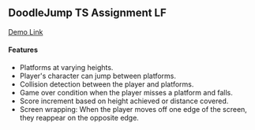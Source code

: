 ## DoodleJump TS Assignment LF

[Demo Link](https://doodlejumplf.netlify.app/)

#### Features

<ul>
  <li>Platforms at varying heights.</li>
  <li>Player's character can jump between platforms.</li>
  <li>Collision detection between the player and platforms.</li>
  <li>Game over condition when the player misses a platform and falls.</li>
  <li>Score increment based on height achieved or distance covered.</li>
  <li>Screen wrapping: When the player moves off one edge of the screen, they reappear on the opposite edge.</li>
</ul>

